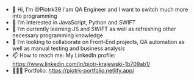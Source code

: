 - 👋 Hi, I’m @Piotrk39 I'am QA Engineer and I want to switch much more into programming
- 👀 I’m interested in JavaScript, Python and SWIFT
- 🌱 I’m currently learning JS and SWIFT as well as refreshing other necessary programming knowledge
- 💞️ I’m looking to collaborate on Front-End projects, QA automation as well as manual testing and business analysis
- 📫 How to reach me: My LinkedIn profile: https://www.linkedin.com/in/piotr-krajewski-1b709ab1/
- 🧑🏼‍🎨 Portfolio: https://piotrk-portfolio.netlify.app/

<!---
Piotrk39/Piotrk39 is a ✨ special ✨ repository because its `README.md` (this file) appears on your GitHub profile.
You can click the Preview link to take a look at your changes.
--->
